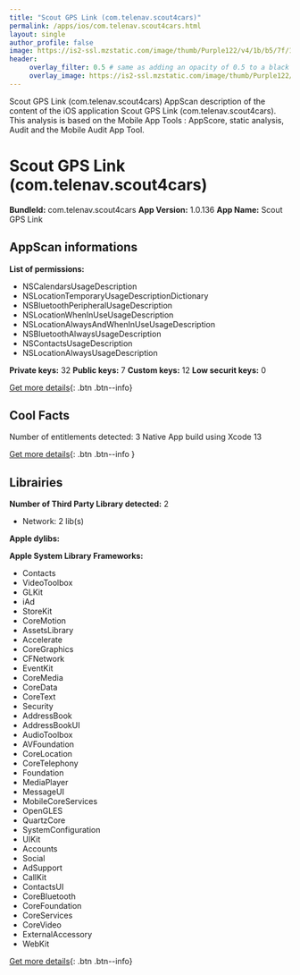 ```yaml
---
title: "Scout GPS Link (com.telenav.scout4cars)"
permalink: /apps/ios/com.telenav.scout4cars.html
layout: single
author_profile: false
image: https://is2-ssl.mzstatic.com/image/thumb/Purple122/v4/1b/b5/7f/1bb57f2d-a766-8712-fef4-fd950d4a403b/AppIcon-1x_U007emarketing-0-5-0-85-220.png/512x512bb.jpg
header: 
     overlay_filter: 0.5 # same as adding an opacity of 0.5 to a black background
     overlay_image: https://is2-ssl.mzstatic.com/image/thumb/Purple122/v4/1b/b5/7f/1bb57f2d-a766-8712-fef4-fd950d4a403b/AppIcon-1x_U007emarketing-0-5-0-85-220.png/512x512bb.jpg
---
```

Scout GPS Link (com.telenav.scout4cars) AppScan description of the content of the iOS application Scout GPS Link (com.telenav.scout4cars). This analysis is based on the Mobile App Tools : AppScore, static analysis, Audit and the Mobile Audit App Tool.

# Scout GPS Link (com.telenav.scout4cars)

**BundleId:** com.telenav.scout4cars
**App Version:** 1.0.136
**App Name:** Scout GPS Link


## AppScan informations 

**List of permissions:** 
- NSCalendarsUsageDescription
- NSLocationTemporaryUsageDescriptionDictionary
- NSBluetoothPeripheralUsageDescription
- NSLocationWhenInUseUsageDescription
- NSLocationAlwaysAndWhenInUseUsageDescription
- NSBluetoothAlwaysUsageDescription
- NSContactsUsageDescription
- NSLocationAlwaysUsageDescription
  
  
**Private keys:** 32
**Public keys:** 7
**Custom keys:** 12
**Low securit keys:** 0
  
[Get more details](/pricing.html){: .btn .btn--info}

## Cool Facts

Number of entitlements detected: 3
Native App
build using Xcode 13
  
[Get more details](/pricing.html){: .btn .btn--info }

## Librairies 
**Number of Third Party Library detected:** 2
- Network: 2 lib(s)


**Apple dylibs:**


**Apple System Library Frameworks:**
- Contacts
- VideoToolbox
- GLKit
- iAd
- StoreKit
- CoreMotion
- AssetsLibrary
- Accelerate
- CoreGraphics
- CFNetwork
- EventKit
- CoreMedia
- CoreData
- CoreText
- Security
- AddressBook
- AddressBookUI
- AudioToolbox
- AVFoundation
- CoreLocation
- CoreTelephony
- Foundation
- MediaPlayer
- MessageUI
- MobileCoreServices
- OpenGLES
- QuartzCore
- SystemConfiguration
- UIKit
- Accounts
- Social
- AdSupport
- CallKit
- ContactsUI
- CoreBluetooth
- CoreFoundation
- CoreServices
- CoreVideo
- ExternalAccessory
- WebKit


  
[Get more details](/pricing.html){: .btn .btn--info}

